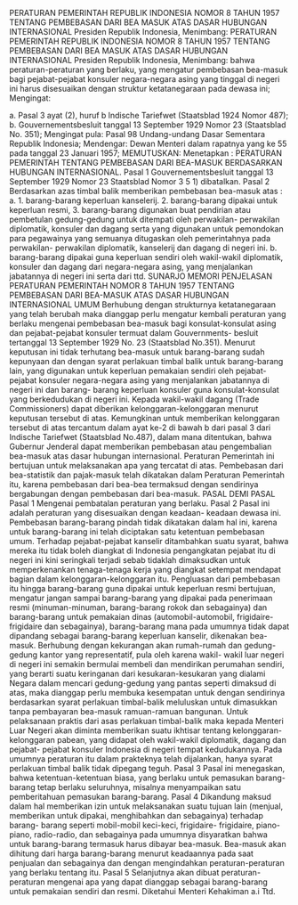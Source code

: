  PERATURAN PEMERINTAH REPUBLIK INDONESIA NOMOR 8 TAHUN 1957 TENTANG PEMBEBASAN DARI BEA MASUK ATAS DASAR HUBUNGAN INTERNASIONAL Presiden Republik Indonesia, Menimbang: PERATURAN PEMERINTAH REPUBLIK INDONESIA NOMOR 8 TAHUN 1957 TENTANG PEMBEBASAN DARI BEA MASUK ATAS DASAR HUBUNGAN INTERNASIONAL Presiden Republik Indonesia, Menimbang: bahwa peraturan-peraturan yang berlaku, yang mengatur pembebasan bea-masuk bagi pejabat-pejabat konsuler negara-negara asing yang tinggal di negeri ini harus disesuaikan dengan struktur ketatanegaraan pada dewasa ini;
Mengingat:

a. Pasal 3 ayat (2), huruf b lndische Tariefwet (Staatsblad 1924 Nomor 487);
b. Gouvernementsbesluit tanggal 13 September 1929 Nomor 23 (Staatsblad No. 351); Mengingat pula: Pasal 98 Undang-undang Dasar Sementara Republik Indonesia; Mendengar: Dewan Menteri dalam rapatnya yang ke 55 pada tanggal 23 Januari 1957;
MEMUTUSKAN:
 Menetapkan : PERATURAN PEMERINTAH TENTANG PEMBEBASAN DARI BEA-MASUK BERDASARKAN HUBUNGAN INTERNASIONAL. Pasal 1 Gouvernementsbesluit tanggal 13 September 1929 Nomor 23 Staatsblad Nomor 3 5 1) dibatalkan. Pasal 2 Berdasarkan azas timbal balik memberikan pembebasan bea-masuk atas :
a. 1. barang-barang keperluan kanselerij. 2. barang-barang dipakai untuk keperluan resmi, 3. barang-barang digunakan buat pendirian atau pembetulan gedung-gedung untuk ditempati oleh perwakilan- perwakilan diplomatik, konsuler dan dagang serta yang digunakan untuk pemondokan para pegawainya yang semuanya ditugaskan oleh pemerintahnya pada perwakilan- perwakilan diplomatik, kanselerij dan dagang di negeri ini. b. barang-barang dipakai guna keperluan sendiri oleh wakil-wakil diplomatik, konsuler dan dagang dari negara-negara asing, yang menjalankan jabatannya di negeri ini serta dari ttd. SUNARJO MEMORI PENJELASAN PERATURAN PEMERINTAH NOMOR 8 TAHUN 1957 TENTANG PEMBEBASAN DARI BEA-MASUK ATAS DASAR HUBUNGAN INTERNASIONAL UMUM Berhubung dengan strukturnya ketatanegaraan yang telah berubah maka dianggap perlu mengatur kembali peraturan yang berlaku mengenai pembebasan bea-masuk bagi konsulat-konsulat asing dan pejabat-pejabat konsuler termuat dalam Gouvernments- besluit tertanggal 13 September 1929 No. 23 (Staatsblad No.351). Menurut keputusan ini tidak terhutang bea-masuk untuk barang-barang sudah kepunyaan dan dengan syarat perlakuan timbal balik untuk barang-barang lain, yang digunakan untuk keperluan pemakaian sendiri oleh pejabat-pejabat konsuler negara-negara asing yang menjalankan jabatannya di negeri ini dan barang- barang keperluan konsuler guna konsulat-konsulat yang berkedudukan di negeri ini. Kepada wakil-wakil dagang (Trade Commissioners) dapat diberikan kelonggaran-kelonggaran menurut keputusan tersebut di atas. Kemungkinan untuk memberikan kelonggaran tersebut di atas tercantum dalam ayat ke-2 di bawah b dari pasal 3 dari Indische Tariefwet (Staatsblad No.487), dalam mana ditentukan, bahwa Gubernur Jenderal dapat memberikan pembebasan atau pengembalian bea-masuk atas dasar hubungan internasional. Peraturan Pemerintah ini bertujuan untuk melaksanakan apa yang tercatat di atas. Pembebasan dari bea-statistik dan pajak-masuk telah dikatakan dalam Peraturan Pemerintah itu, karena pembebasan dari bea-bea termaksud dengan sendirinya bergabungan dengan pembebasan dari bea-masuk. PASAL DEMI PASAL Pasal 1 Mengenai pembatalan peraturan yang berlaku. Pasal 2 Pasal ini adalah peraturan yang disesuaikan dengan keadaan- keadaan dewasa ini. Pembebasan barang-barang pindah tidak dikatakan dalam hal ini, karena untuk barang-barang ini telah diciptakan satu ketentuan pembebasan umum. Terhadap pejabat-pejabat kanselir ditambahkan suatu syarat, bahwa mereka itu tidak boleh diangkat di Indonesia pengangkatan pejabat itu di negeri ini kini seringkali terjadi sebab tidaklah dimaksudkan untuk memperkenankan tenaga-tenaga kerja yang diangkat setempat mendapat bagian dalam kelonggaran-kelonggaran itu. Pengluasan dari pembebasan itu hingga barang-barang guna dipakai untuk keperluan resmi bertujuan, mengatur jangan sampai barang-barang yang dipakai pada penerimaan resmi (minuman-minuman, barang-barang rokok dan sebagainya) dan barang-barang untuk pemakaian dinas (automobil-automobil, frigidaire-frigidaire dan sebagainya), barang-barang mana pada umumnya tidak dapat dipandang sebagai barang-barang keperluan kanselir, dikenakan bea-masuk. Berhubung dengan kekurangan akan rumah-rumah dan gedung- gedung kantor yang representatif, pula oleh karena wakil- wakil luar negeri di negeri ini semakin bermulai membeli dan mendirikan perumahan sendiri, yang berarti suatu keringanan dari kesukaran-kesukaran yang dialami Negara dalam mencari gedung-gedung yang pantas seperti dimaksud di atas, maka dianggap perlu membuka kesempatan untuk dengan sendirinya berdasarkan syarat perlakuan timbal-balik meluluskan untuk dimasukkan tanpa pembayaran bea-masuk ramuan-ramuan bangunan. Untuk pelaksanaan praktis dari asas perlakuan timbal-balik maka kepada Menteri Luar Negeri akan diminta memberikan suatu ikhtisar tentang kelonggaran-kelonggaran pabean, yang didapat oleh wakil-wakil diplomatik, dagang dan pejabat- pejabat konsuler Indonesia di negeri tempat kedudukannya. Pada umumnya peraturan itu dalam prakteknya telah dijalankan, hanya syarat perlakuan timbal balik tidak dipegang teguh. Pasal 3 Pasal ini menegaskan, bahwa ketentuan-ketentuan biasa, yang berlaku untuk pemasukan barang-barang tetap berlaku seluruhnya, misalnya menyampaikan satu pemberitahuan pemasukan barang-barang. Pasal 4 Dikandung maksud dalam hal memberikan izin untuk melaksanakan suatu tujuan lain (menjual, memberikan untuk dipakai, menghibahkan dan sebagainya) terhadap barang- barang seperti mobil-mobil keci-keci, frigidaire- frigidaire, piano-piano, radio-radio, dan sebagainya pada umumnya disyaratkan bahwa untuk barang-barang termasuk harus dibayar bea-masuk. Bea-masuk akan dihitung dari harga barang-barang menurut keadaannya pada saat penjualan dan sebagainya dan dengan mengindahkan peraturan-peraturan yang berlaku tentang itu. Pasal 5 Selanjutnya akan dibuat peraturan-peraturan mengenai apa yang dapat dianggap sebagai barang-barang untuk pemakaian sendiri dan resmi. Diketahui Menteri Kehakiman a.i Ttd.